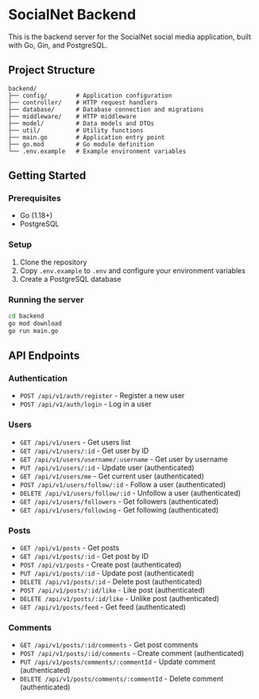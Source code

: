 
# SocialNet Backend

This is the backend server for the SocialNet social media application, built with Go, Gin, and PostgreSQL.

## Project Structure

```
backend/
├── config/        # Application configuration
├── controller/    # HTTP request handlers
├── database/      # Database connection and migrations
├── middleware/    # HTTP middleware
├── model/         # Data models and DTOs
├── util/          # Utility functions
├── main.go        # Application entry point
├── go.mod         # Go module definition
└── .env.example   # Example environment variables
```

## Getting Started

### Prerequisites

- Go (1.18+)
- PostgreSQL

### Setup

1. Clone the repository
2. Copy `.env.example` to `.env` and configure your environment variables
3. Create a PostgreSQL database

### Running the server

```bash
cd backend
go mod download
go run main.go
```

## API Endpoints

### Authentication

- `POST /api/v1/auth/register` - Register a new user
- `POST /api/v1/auth/login` - Log in a user

### Users

- `GET /api/v1/users` - Get users list
- `GET /api/v1/users/:id` - Get user by ID
- `GET /api/v1/users/username/:username` - Get user by username
- `PUT /api/v1/users/:id` - Update user (authenticated)
- `GET /api/v1/users/me` - Get current user (authenticated)
- `POST /api/v1/users/follow/:id` - Follow a user (authenticated)
- `DELETE /api/v1/users/follow/:id` - Unfollow a user (authenticated)
- `GET /api/v1/users/followers` - Get followers (authenticated)
- `GET /api/v1/users/following` - Get following (authenticated)

### Posts

- `GET /api/v1/posts` - Get posts
- `GET /api/v1/posts/:id` - Get post by ID
- `POST /api/v1/posts` - Create post (authenticated)
- `PUT /api/v1/posts/:id` - Update post (authenticated)
- `DELETE /api/v1/posts/:id` - Delete post (authenticated)
- `POST /api/v1/posts/:id/like` - Like post (authenticated)
- `DELETE /api/v1/posts/:id/like` - Unlike post (authenticated)
- `GET /api/v1/posts/feed` - Get feed (authenticated)

### Comments

- `GET /api/v1/posts/:id/comments` - Get post comments
- `POST /api/v1/posts/:id/comments` - Create comment (authenticated)
- `PUT /api/v1/posts/comments/:commentId` - Update comment (authenticated)
- `DELETE /api/v1/posts/comments/:commentId` - Delete comment (authenticated)
